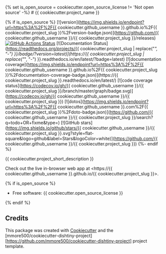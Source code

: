 
{% set is_open_source = cookiecutter.open_source_license != 'Not open source' -%}  # {{ cookiecutter.project_name }}

{% if is_open_source %}
[![version](https://img.shields.io/endpoint?url=https%3A%2F%2F{{ cookiecutter.github_username }}.github.io%2F{{ cookiecutter.project_slug }}%2Fversion-badge.json)](https://github.com/{{ cookiecutter.github_username }}/{{ cookiecutter.project_slug }}/releases)
[![GitHub Actions Status](https://github.com/{{cookiecutter.github_username}}/{{cookiecutter.project_slug}}/actions/workflows/CI/badge.svg)](https://github.com/{{cookiecutter.github_username}}/{{cookiecutter.project_slug}}/actions/workflows/CI/)
[![Documentation Status](https://readthedocs.org/projects/{{ cookiecutter.project_slug | replace("_", "-") }}/badge/?version=latest)](https://{{ cookiecutter.project_slug | replace("_", "-") }}.readthedocs.io/en/latest/?badge=latest)
[![documentation coverage](https://img.shields.io/endpoint?url=https%3A%2F%2F{{ cookiecutter.github_username }}.github.io%2F{{ cookiecutter.project_slug }}%2Fdocumentation-coverage-badge.json)](https://{{ cookiecutter.project_slug }}.readthedocs.io/en/latest/)
[![code coverage status](https://codecov.io/gh/{{ cookiecutter.github_username }}/{{ cookiecutter.project_slug }}/branch/master/graph/badge.svg)](https://codecov.io/gh/{{ cookiecutter.github_username }}/{{ cookiecutter.project_slug }})
[![dotos](https://img.shields.io/endpoint?url=https%3A%2F%2F{{ cookiecutter.github_username }}.com%2F{{ cookiecutter.project_slug }}%2Fdoto-badge.json)](https://github.com/{{ cookiecutter.github_username }}/{{ cookiecutter.project_slug }}/search?q=todo+OR+fixme&type=)
[![GitHub stars](https://img.shields.io/github/stars/{{ cookiecutter.github_username }}/{{ cookiecutter.project_slug }}.svg?style=flat-square&logo=github&label=Stars&logoColor=white)](https://github.com/{{ cookiecutter.github_username }}/{{ cookiecutter.project_slug }})
{%- endif %}

{{ cookiecutter.project_short_description }}

Check out the live in-browser web app at <https://{{ cookiecutter.github_username }}.github.io/{{ cookiecutter.project_slug }}>.

{% if is_open_source %}
-   Free software: {{ cookiecutter.open_source_license }}
<!---
-   Documentation: <https://{{ cookiecutter.project_slug | replace("_", "-") }}.readthedocs.io>.
-->
{% endif %}

<!---
## Features

-   TODO

![cookie monster example](docs/assets/cookie.gif)
-->

## Credits

This package was created with [Cookiecutter](https://github.com/audreyr/cookiecutter) and the [mmore500/cookiecutter-dishtiny-project][https://github.com/mmore500/cookiecutter-dishtiny-project] project template.

<!---
This package uses [Empirical](https://github.com/devosoft/Empirical#readme), a library of tools for scientific software development, with emphasis on also being able to build web interfaces using Emscripten.
-->

